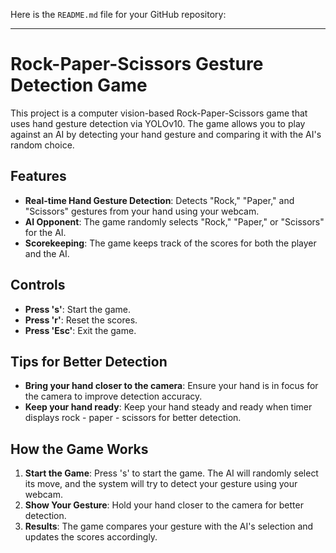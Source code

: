 Here is the `README.md` file for your GitHub repository:

---

# Rock-Paper-Scissors Gesture Detection Game

This project is a computer vision-based Rock-Paper-Scissors game that uses hand gesture detection via YOLOv10. The game allows you to play against an AI by detecting your hand gesture and comparing it with the AI's random choice.

## Features

- **Real-time Hand Gesture Detection**: Detects "Rock," "Paper," and "Scissors" gestures from your hand using your webcam.
- **AI Opponent**: The game randomly selects "Rock," "Paper," or "Scissors" for the AI.
- **Scorekeeping**: The game keeps track of the scores for both the player and the AI.

## Controls

- **Press 's'**: Start the game.
- **Press 'r'**: Reset the scores.
- **Press 'Esc'**: Exit the game.

## Tips for Better Detection

- **Bring your hand closer to the camera**: Ensure your hand is in focus for the camera to improve detection accuracy.
- **Keep your hand ready**: Keep your hand steady and ready when timer displays rock - paper - scissors for better detection.


## How the Game Works

1. **Start the Game**: Press 's' to start the game. The AI will randomly select its move, and the system will try to detect your gesture using your webcam.
2. **Show Your Gesture**: Hold your hand closer to the camera for better detection.
3. **Results**: The game compares your gesture with the AI's selection and updates the scores accordingly.

